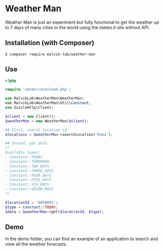 # Weather Man

Weather Man is just an experiment but fully functional to get the weather up to 7 days of many cities in the world using the meteo.it site without API.

 ## Installation (with Composer)
```
$ composer require malvik-lab/weather-man
```

## Use
```php
<?php

require 'vendor/autoload.php';

use MalvikLab\WeatherMan\WeatherMan;
use MalvikLab\WeatherMan\Util\Constant;
use GuzzleHttp\Client;

$client = new Client();
$weatherMan = new WeatherMan($client);

## First, search location id
$locations = $weatherMan->searchLocation('Roma');

## Second, get data
/*
Available types:
- Constant::TODAY
- Constant::TOMORROW
- Constant::TWO_DAYS
- Constant::THREE_DAYS
- Constant::FOUR_DAYS
- Constant::FIVE_DAYS
- Constant::SIX_DAYS
- Constant::SEVEN_DAYS
*/

$locationId = '0058091';
$type = Constant::TODAY;
$data = $weatherMan->get($locationId, $type);
```

## Demo
In the demo folder, you can find an example of an application to search and view all the weather forecasts.
